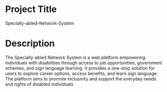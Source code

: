 # Project Title
Specially-abled-Network-System
# Description
The Specially-abled Network System is a web platform empowering individuals with disabilities through access to job opportunities, government schemes, and sign language learning. It provides a one-stop solution for users to explore career options, access benefits, and learn sign language. The platform aims to promote inclusivity and support the everyday needs and rights of disabled individuals
